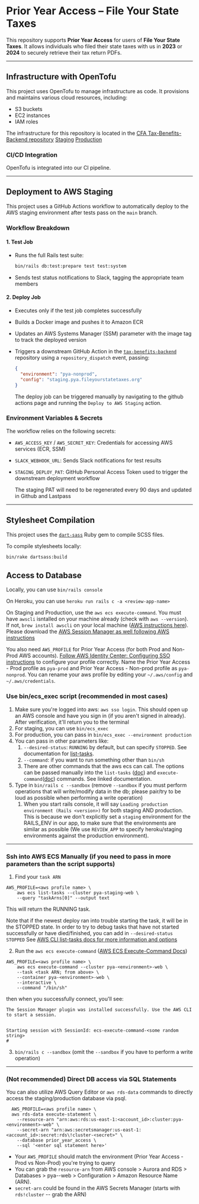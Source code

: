 # Prior Year Access – File Your State Taxes

This repository supports **Prior Year Access** for users of **File Your State Taxes**. It allows individuals who filed their state taxes with us in **2023** or **2024** to securely retrieve their tax return PDFs.


---

## Infrastructure with OpenTofu

This project uses OpenTofu to manage infrastructure as code. It provisions and maintains various cloud resources, including:

- S3 buckets
- EC2 instances
- IAM roles

The infrastructure for this repository is located in the [CFA Tax-Benefits-Backend repository](https://github.com/codeforamerica/tax-benefits-backend)
  [Staging](https://github.com/codeforamerica/tax-benefits-backend/tree/main/tofu/config/staging.pya.fileyourstatetaxes.org)
  [Production](https://github.com/codeforamerica/tax-benefits-backend/tree/main/tofu/config/pya.fileyourstatetaxes.org)

### CI/CD Integration

OpenTofu is integrated into our CI pipeline.

---

## Deployment to AWS Staging

This project uses a GitHub Actions workflow to automatically deploy to the AWS staging environment after tests pass on the `main` branch.

### Workflow Breakdown

#### 1. Test Job

- Runs the full Rails test suite:
  ```bash
  bin/rails db:test:prepare test test:system
  ```
- Sends test status notifications to Slack, tagging the appropriate team members

#### 2. Deploy Job

- Executes only if the test job completes successfully
- Builds a Docker image and pushes it to Amazon ECR
- Updates an AWS Systems Manager (SSM) parameter with the image tag to track the deployed version
- Triggers a downstream GitHub Action in the [`tax-benefits-backend`](https://github.com/codeforamerica/tax-benefits-backend) repository using a `repository_dispatch` event, passing:

  ```json
  {
    "environment": "pya-nonprod",
    "config": "staging.pya.fileyourstatetaxes.org"
  }
  ```
  The deploy job can be triggered manually by navigating to the github actions page and running the `Deploy to AWS Staging` action.

### Environment Variables & Secrets

The workflow relies on the following secrets:

- `AWS_ACCESS_KEY` / `AWS_SECRET_KEY`: Credentials for accessing AWS services (ECR, SSM)
- `SLACK_WEBHOOK_URL`: Sends Slack notifications for test results
- `STAGING_DEPLOY_PAT`: GitHub Personal Access Token used to trigger the downstream deployment workflow

  The staging PAT will need to be regenerated every 90 days and updated in Github and Lastpass
---

## Stylesheet Compilation

This project uses the [`dart-sass`](https://rubygems.org/gems/dart-sass) Ruby gem to compile SCSS files.

To compile stylesheets locally:

```bash
bin/rake dartsass:build
```

## Access to Database

Locally, you can use `bin/rails console`

On Heroku, you can use `heroku run rails c -a <review-app-name>`

On Staging and Production, use the `aws ecs execute-command`. You must have `awscli` isntalled on your machine already (check with `aws --version`). 
If not, `brew install awscli` on your local machine ([AWS instructions here](https://docs.aws.amazon.com/cli/latest/userguide/getting-started-install.html)). 
Please download the [AWS Session Manager as well following AWS instructions](https://docs.aws.amazon.com/systems-manager/latest/userguide/install-plugin-macos-overview.html)

You also need `AWS_PROFILE` for Prior Year Access (for both Prod and Non-Prod AWS accounts). [Follow AWS Identity Center: Configuring SSO instructions](https://www.notion.so/cfa/AWS-Identity-Center-e8a28122b2f44595a2ef56b46788ce2c?source=copy_link#ef1c6c77703b4215bbe1953de4692054) to configure your profile correctly.
Name the Prior Year Access - Prod profile as `pya-prod` and Prior Year Access - Non-prod profile as `pya-nonprod`. You can rename your aws profile by editing your `~/.aws/config` and `~/.aws/credentials`.

### Use bin/ecs_exec script (recommended in most cases)

1. Make sure you're logged into aws: `aws sso login`. This should open up an AWS console and have you sign in (if you aren't signed in already). After verification, it'll return you to the terminal 
2. For staging, you can use `bin/ecs_exec`
3. For production, you can pass in `bin/ecs_exec --environment production`
4. You can pass in other parameters like:
   1. `--desired-status`: `RUNNING` by default, but can specify `STOPPED`. See documentation for [list-tasks](https://docs.aws.amazon.com/cli/latest/reference/ecs/list-tasks.html).
   2. `--command`: if you want to run something other than `bin/sh`
   3. There are other commands that the aws ecs can call. The options can be passed manually into the `list-tasks` ([doc](https://docs.aws.amazon.com/cli/latest/reference/ecs/list-tasks.html)) and `execute-command`([doc](https://docs.aws.amazon.com/cli/latest/reference/ecs/execute-command.html)) commands. See linked documentation.
5. Type in `bin/rails c --sandbox` (remove `--sandbox` if you must perform operations that will write/modify data in the db; please pair/try to be loud as possible when performing a write operation)
   1. When you start rails console, it will say `Loading production environment (Rails <version>)` for both staging AND production. This is because we don't explicitly set a `staging` environment for the RAILS_ENV in our app, to make sure that the environments are similar as possible (We use `REVIEW_APP` to specify heroku/staging environments against the production environment).

---

### Ssh into AWS ECS Manually (if you need to pass in more parameters than the script supports)

1. Find your `task ARN`
```
AWS_PROFILE=<aws profile name> \
    aws ecs list-tasks --cluster pya-staging-web \
    --query "taskArns[0]" --output text
```
This will return the RUNNING task. 

Note that if the newest deploy ran into trouble starting the task, it will be in the STOPPED state. In order to try to debug tasks that have not started successfully or have died/finished, you can add in `--desired-status STOPPED`
See [AWS CLI list-tasks docs for more information and options](https://docs.aws.amazon.com/cli/latest/reference/ecs/list-tasks.html#options)

2. Run the `aws ecs execute-command` ([AWS ECS Execute-Command Docs](https://docs.aws.amazon.com/cli/latest/reference/ecs/execute-command.html))
```
AWS_PROFILE=<aws profile name> \
    aws ecs execute-command --cluster pya-<environment>-web \
    --task <task ARN; from above> \
    --container pya-<environment>-web \
    --interactive \
    --command "/bin/sh"
```
then when you successfully connect, you'll see:

```
The Session Manager plugin was installed successfully. Use the AWS CLI to start a session.


Starting session with SessionId: ecs-execute-command-<some random string>
#
```
3. `bin/rails c --sandbox` (omit the `--sandbox` if you have to perform a write operation)

---

### (Not recommended) Direct DB access via SQL Statements

You can also utilize AWS Query Editor or `aws rds-data` commands to directly access the staging/production database via psql.

```
  AWS_PROFILE=<aws profile name> \
  aws rds-data execute-statement \
    --resource-arn "arn:aws:rds:us-east-1:<account_id>:cluster:pya-<environment>-web" \
    --secret-arn "arn:aws:secretsmanager:us-east-1:<account_id>:secret:rds\!cluster-<secret>" \
    --database prior_year_access \
    --sql '<enter sql statement here>'
```

- Your `AWS_PROFILE` should match the environment (Prior Year Access - Prod vs Non-Prod) you're trying to query
- You can grab the `resource-arn` from AWS console > Aurora and RDS > Databases > pya-<environment>-web > Configuration > Amazon Resource Name (ARN).
- `secret-arn` could be found in the AWS Secrets Manager (starts with `rds!cluster` -- grab the ARN)